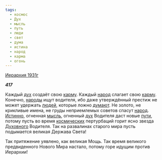 ```yaml
---
tags:
  - космос
  - Дух
  - мысль
  - путь
  - люди
  - свет
  - дума
  - истина
  - народ
  - карма
  - огонь
---
```

[Иерархия 1931г](https://127.0.0.1:4002/agni/1931)

___417___

Каждый [дух](../../../tags/#Дух) создаёт свою [карму](../../../tags/#карма). Каждый [народ](../../../tags/#народ) слагает свою [карму](../../../tags/#карма). Конечно, [народы](../../../tags/#народ) ищут водителя, ибо даже утверждённый престиж не может удержать [людей](../../../tags/#люди), которые ложно [думают](../../../tags/#дума). Не золото, не крикливые имена, не груды неприемлемых советов спасут [народ](../../../tags/#народ). [Истинно](../../../tags/#истина), огненная [мысль](../../../tags/#мысль), огненный [дух](../../../tags/#Дух) Водителя даст новые [пути](../../../tags/#путь), потому пусть во время [космических](../../../tags/#космос) пертурбаций горит ясно звезда [Духовного](../../../tags/#Дух) Водителя. Так на развалинах старого мира пусть подымается великая Держава Света!   

Так притяжение уявлено, как великая Мощь. Так время великого предвиденного Нового Мира настало, потому горе идущим против Иерархии!   

